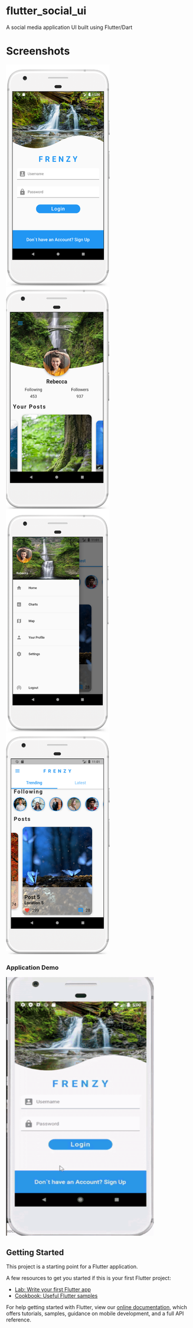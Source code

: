 # flutter_social_ui
A social media application UI built using Flutter/Dart

# Screenshots
   <div style="display:inline-block";>
    <img src="https://github.com/nav0713/images/blob/master/social1.png" width="280" height="600" title="hover text">
     <img src="https://github.com/nav0713/images/blob/master/social2.png" width="280" height="600" title="hover text">
  </div>
  <br>
     <div style="display:inline-block";>
   <img src="https://github.com/nav0713/images/blob/master/social3.png" width="280" height="600" title="hover text">
     <img src="https://github.com/nav0713/images/blob/master/social4.png" width="280" height="600" title="hover text">
  </div>
  <br>
         <h3>         Application Demo</h3>
 <img src="https://github.com/nav0713/images/blob/master/dd.gif" width="400" height="700" title="hover text">

## Getting Started

This project is a starting point for a Flutter application.

A few resources to get you started if this is your first Flutter project:

- [Lab: Write your first Flutter app](https://flutter.dev/docs/get-started/codelab)
- [Cookbook: Useful Flutter samples](https://flutter.dev/docs/cookbook)

For help getting started with Flutter, view our
[online documentation](https://flutter.dev/docs), which offers tutorials,
samples, guidance on mobile development, and a full API reference.

